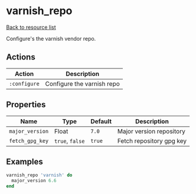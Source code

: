 # varnish_repo

[Back to resource list](../README.md#resources)

Configure's the varnish vendor repo.

## Actions

| Action       | Description                |
| ------------ | -------------------------- |
| `:configure` | Configure the varnish repo |

## Properties

| Name            | Type            | Default | Description              |
| --------------- | --------------- | ------- | ------------------------ |
| `major_version` | Float           | `7.0`   | Major version repository |
| `fetch_gpg_key` | `true`, `false` | `true`  | Fetch repository gpg key |

## Examples

```ruby
varnish_repo 'varnish' do
  major_version 6.6
end
```
